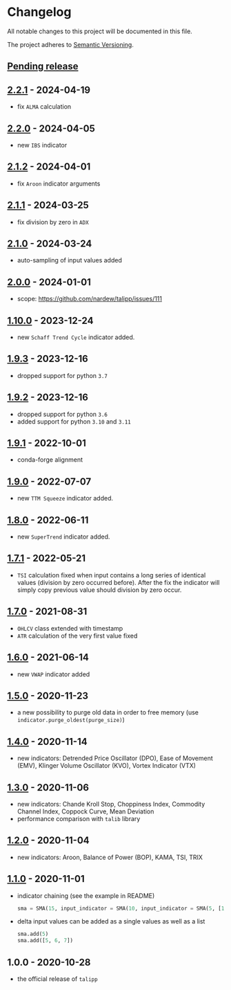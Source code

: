 # Changelog

All notable changes to this project will be documented in this file.

The project adheres to [Semantic Versioning](https://semver.org/spec/v2.0.0.html).

## [Pending release]

## [2.2.1] - 2024-04-19

- fix `ALMA` calculation

## [2.2.0] - 2024-04-05

- new `IBS` indicator

## [2.1.2] - 2024-04-01

- fix `Aroon` indicator arguments

## [2.1.1] - 2024-03-25

- fix division by zero in `ADX`

## [2.1.0] - 2024-03-24

- auto-sampling of input values added

## [2.0.0] - 2024-01-01

- scope: https://github.com/nardew/talipp/issues/111

## [1.10.0] - 2023-12-24

- new `Schaff Trend Cycle` indicator added.

## [1.9.3] - 2023-12-16

- dropped support for python `3.7`

## [1.9.2] - 2023-12-16

- dropped support for python `3.6`
- added support for python `3.10` and `3.11`

## [1.9.1] - 2022-10-01

- conda-forge alignment

## [1.9.0] - 2022-07-07

- new `TTM Squeeze` indicator added.

## [1.8.0] - 2022-06-11

- new `SuperTrend` indicator added.

## [1.7.1] - 2022-05-21

- `TSI` calculation fixed when input contains a long series of identical values (division by zero occurred before). After the fix the indicator will simply copy previous value should division by zero occur.

## [1.7.0] - 2021-08-31

- `OHLCV` class extended with timestamp
- `ATR` calculation of the very first value fixed

## [1.6.0] - 2021-06-14

- new `VWAP` indicator added

## [1.5.0] - 2020-11-23

- a new possibility to purge old data in order to free memory (use `indicator.purge_oldest(purge_size)`)

## [1.4.0] - 2020-11-14

- new indicators: Detrended Price Oscillator (DPO), Ease of Movement (EMV), Klinger Volume Oscillator (KVO), Vortex Indicator (VTX) 

## [1.3.0] - 2020-11-06

- new indicators: Chande Kroll Stop, Choppiness Index, Commodity Channel Index, Coppock Curve, Mean Deviation
- performance comparison with `talib` library

## [1.2.0] - 2020-11-04

- new indicators: Aroon, Balance of Power (BOP), KAMA, TSI, TRIX

## [1.1.0] - 2020-11-01

- indicator chaining (see the example in README)

  ```python
  sma = SMA(15, input_indicator = SMA(10, input_indicator = SMA(5, [1, 2, 3, ...])))
  ```

- delta input values can be added as a single values as well as a list

  ```python
  sma.add(5)
  sma.add([5, 6, 7])
  ```

## 1.0.0 - 2020-10-28

- the official release of `talipp`

[Pending release]: https://github.com/nardew/talipp/compare/2.2.1...HEAD
[2.2.1]: https://github.com/nardew/talipp/releases/tag/2.2.1
[2.2.0]: https://github.com/nardew/talipp/releases/tag/2.2.0
[2.1.2]: https://github.com/nardew/talipp/releases/tag/2.1.2
[2.1.1]: https://github.com/nardew/talipp/compare/2.1.0...2.1.1
[2.1.0]: https://github.com/nardew/talipp/compare/2.0.0...2.1.0
[2.0.0]: https://github.com/nardew/talipp/compare/1.10.0...2.0.0
[1.10.0]: https://github.com/nardew/talipp/compare/1.9.3...1.10.0
[1.9.3]: https://github.com/nardew/talipp/compare/1.9.2...1.9.3
[1.9.2]: https://github.com/nardew/talipp/compare/1.9.1...1.9.2
[1.9.1]: https://github.com/nardew/talipp/compare/1.9.0...1.9.1
[1.9.0]: https://github.com/nardew/talipp/compare/1.8.0...1.9.0
[1.8.0]: https://github.com/nardew/talipp/compare/1.7.1...1.8.0
[1.7.1]: https://github.com/nardew/talipp/compare/1.7.0...1.7.1
[1.7.0]: https://github.com/nardew/talipp/compare/1.6.0...1.7.0
[1.6.0]: https://github.com/nardew/talipp/compare/1.5.0...1.6.0
[1.5.0]: https://github.com/nardew/talipp/compare/1.4.0...1.5.0
[1.4.0]: https://github.com/nardew/talipp/compare/1.3.0...1.4.0
[1.3.0]: https://github.com/nardew/talipp/compare/1.2.0...1.3.0
[1.2.0]: https://github.com/nardew/talipp/compare/1.1.0...1.2.0
[1.1.0]: https://github.com/nardew/talipp/compare/1.0.0...1.1.0
